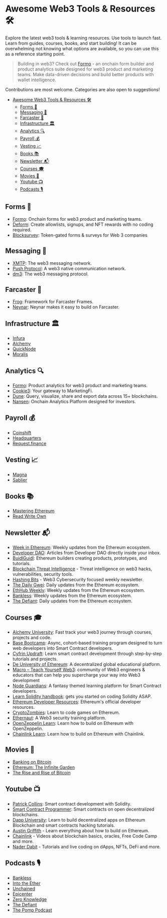 # Awesome Web3 Tools & Resources 🛠️

Explore the latest web3 tools & learning resources. Use tools to launch fast. Learn from guides, courses, books, and start building!  It can be overwhelming not knowing what options are available, so you can use this as a reference starting point.

> Building in web3? Check out [Formo](https://formo.so/) - an onchain form builder and product analytics suite designed for web3 product and marketing teams. Make data-driven decisions and build better products with wallet intelligence.

Contributions are most welcome. Categories are also open to suggestions!

- [Awesome Web3 Tools \& Resources 🛠️](#awesome-web3-tools--resources-️)
  - [Forms 📝](#forms-)
  - [Messaging 💬](#messaging-)
  - [Farcaster 🛜](#farcaster-)
  - [Infrastructure 🏛️](#infrastructure-️)
  - [Analytics 🔍](#analytics-)
  - [Payroll 💰](#payroll-)
  - [Vesting 📈](#vesting-)
  - [Books 📚](#books-)
  - [Newsletter 📬](#newsletter-)
  - [Courses 🎓](#courses-)
  - [Movies 🍿](#movies-)
  - [Youtube 📺](#youtube-)
  - [Podcasts 🎙️](#podcasts-️)

## Forms 📝 

- [Formo](https://formo.so): Onchain forms for web3 product and marketing teams.
- [Deform](https://deform.cc): Create allowlists, signups, and NFT rewards with no coding required.
- [Blocksurvey](https://blocksurvey.io): Token-gated forms & surveys for Web 3 companies

## Messaging 💬

- [XMTP](https://xmtp.org/): The web3 messaging network.
- [Push Protocol](https://push.org/): A web3 native communication network.
- [dm3](https://dm3.network/): The web3 messaging protocol.

## Farcaster 🛜

- [Frog](https://github.com/wevm/frog): Framework for Farcaster Frames.
- [Neynar](https://neynar.com/): Neynar makes it easy to build on Farcaster.

## Infrastructure 🏛️

- [Infura](https://infura.io/)
- [Alchemy](https://www.alchemy.com/)
- [QuickNode](https://www.quicknode.com/)
- [Moralis](https://moralis.io/)

## Analytics 🔍

- [Formo](https://formo.so): Product analytics for web3 product and marketing teams.
- [Cookie3](https://www.cookie3.co/): Your gateway to MarketingFi.
- [Dune](https://dune.com/): Query, visualize, share and export data across 15+ blockchains.
- [Nansen](https://www.nansen.ai/): Onchain Analytics Platform designed for investors.

## Payroll 💰

- [Coinshift](https://coinshift.xyz/)
- [Headquarters](https://hq.xyz/)
- [Request.finance](https://www.request.finance/)

## Vesting 📈

- [Magna](https://magna.so/)
- [Sablier](https://sablier.com/)

## Books 📚 

- [Mastering Ethereum](https://github.com/ethereumbook/ethereumbook)
- [Read Write Own](https://readwriteown.com/)

## Newsletter 📬

- [Week in Ethereum](https://weekinethereumnews.com/): Weekly updates from the Ethereum ecosystem.
- [Developer DAO](https://developerdao.substack.com/): Articles from Developer DAO directly inside your inbox.
- [BuidlGuidl](https://buidlguidl.substack.com/): Ethereum builders creating products, prototypes, and tutorials.
- [Blockchain Threat Intelligence](https://newsletter.blockthreat.io/) - Threat intelligence on web3 hacks, vulnerabilities, security tools.
- [Hashing Bits](https://quillaudits.substack.com/) - Web3 Cybersecurity focused weekly newsletter.
- [The Daily Gwei](https://thedailygwei.substack.com/): Daily updates from the Ethereum ecosystem.
- [EthHub Weekly](https://newsletter.ethhub.io/): Weekly updates from the Ethereum ecosystem.
- [Bankless](https://newsletter.banklesshq.com/): Weekly updates from the Ethereum ecosystem.
- [The Defiant](https://thedefiant.substack.com/): Daily updates from the Ethereum ecosystem.

## Courses 🎓

- [Alchemy University](https://www.alchemy.com/university): Fast track your web3 journey through courses, projects and code.
- [Base Bootcamp](https://base.org/bootcamp): Async, cohort-based training program designed to turn web developers into Smart Contract developers.
- [Cyfrin Updraft](https://updraft.cyfrin.io/): Learn smart contract development through step-by-step tutorials and projects.
- [De University of Ethereum](https://ueth.org/): A decentralized global educational platform.
- [Macro – Teach Yourself Web3](https://www.teachyourselfweb3.com/courses/teach-yourself-web3): community of Web3 engineers & educators that can help you supercharge your way into Web3 development
- [Node Guardians](https://nodeguardians.io): A fantasy themed learning platform for Smart Contract developers.
- [Learn Solidity handbook](https://www.freecodecamp.org/news/learn-solidity-handbook/): gets you started on coding Solidity ASAP.
- [Ethereum Developer Resources](https://ethereum.org/en/developers/): Ethereum's official developer resources.
- [CryptoZombies](https://cryptozombies.io/): Learn to code games on Ethereum.
- [Ethernaut](https://ethernaut.openzeppelin.com/): A Web3 security training platform.
- [OpenZeppelin Learn](https://docs.openzeppelin.com/learn/): Learn how to build on Ethereum with OpenZeppelin.
- [Chainlink Learn](https://docs.chain.link/docs/): Learn how to build on Ethereum with Chainlink.

## Movies 🍿

- [Banking on Bitcoin](https://www.imdb.com/title/tt5033790/)
- [Ethereum: The Infinite Garden](https://optimist.co/films/ethereum-the-infinite-garden/)
- [The Rise and Rise of Bitcoin](https://www.imdb.com/title/tt2821314/)

## Youtube 📺

- [Patrick Collins](https://www.youtube.com/c/PatrickCollins/playlists): Smart contract development with Solidity.
- [Smart Contract Programmer](https://www.youtube.com/channel/UCJWh7F3AFyQ_x01VKzr9eyA/playlists): Smart contracts on open decentralized blockchains.
- [Dapp University](https://youtube.com/c/DappUniversity): Learn to build decentralized apps on Ethereum Blockchain and smart contracts hacking tutorials.
- [Austin Griffith](https://www.youtube.com/channel/UC_HI2i2peo1A-STdG22GFsA/playlists) - Learn everything about how to build on Ethereum.
- [Chainlink](https://www.youtube.com/c/chainlink/playlists) - Videos about blockchain basics, oracles, Free Code Camp and more.
- [Nader Dabit](https://www.youtube.com/c/naderdabit/playlists) - Tutorials and live coding on dApps, NFTs, DeFi and more.

## Podcasts 🎙️

- [Bankless](https://www.bankless.com/listen)
- [Into the Ether](https://podcasts.apple.com/us/podcast/into-the-ether/id1443920565)
- [Unchained](https://unchainedpodcast.com/)
- [Epicenter](https://epicenter.tv/)
- [Zero Knowledge](https://www.zeroknowledge.fm/)
- [The Defiant](https://thedefiant.io/podcast/)
- [The Pomp Podcast](https://anthonypompliano.com/podcast/)
